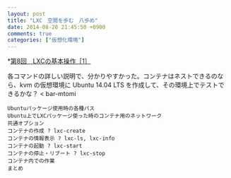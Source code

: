 ```yaml
---
layout: post
title: "LXC　空間を歩む　八歩め"
date: 2014-08-28 21:45:50 +0900
comments: true
categories: ["仮想化環境"]
---
```


*[第8回　LXCの基本操作［1］](http://gihyo.jp/admin/serial/01/linux_containers/0008)

各コマンドの詳しい説明で、分かりやすかった。コンテナはネストできるのなら、kvm の仮想環境に Ubuntu 14.04 LTS を作成して、その環境上でテストできるかな？ < bar-mtomi

>
    Ubuntuパッケージ使用時の各種パス
    Ubuntu上でLXCパッケージ使った時のコンテナ用のネットワーク
    共通オプション
    コンテナの作成 ? lxc-create
    コンテナの情報表示 ? lxc-ls, lxc-info
    コンテナの起動 ? lxc-start
    コンテナの停止・リブート ? lxc-stop
    コンテナ内での作業
    まとめ
